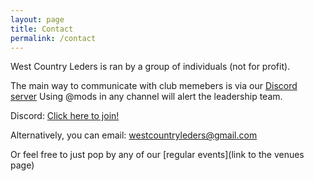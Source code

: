 ```yaml
---
layout: page
title: Contact
permalink: /contact
---
```


West Country Leders is ran by a group of individuals (not for profit).

The main way to communicate with club memebers is via our [Discord server]([resentatio](https://discord.gg/JuuxmmbgG7))
Using @mods in any channel will alert the leadership team.

Discord: [Click here to join!](https://discord.gg/JuuxmmbgG7)

Alternatively, you can email: <a href="mailto:westcountryleders@gmail.com">westcountryleders@gmail.com</a>

Or feel free to just pop by any of our [regular events](link to the venues page)
